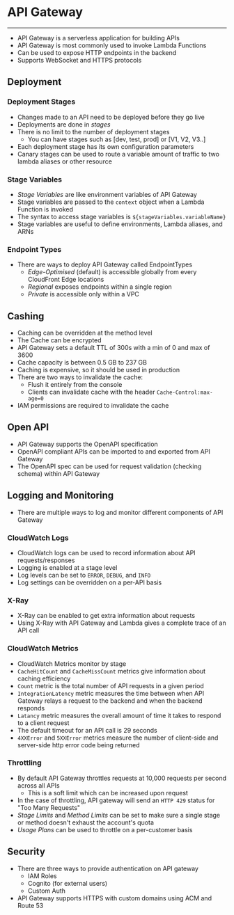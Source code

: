 # API Gateway

---

- API Gateway is a serverless application for building APIs
- API Gateway is most commonly used to invoke Lambda Functions
- Can be used to expose HTTP endpoints in the backend
- Supports WebSocket and HTTPS protocols


## Deployment

### Deployment Stages

- Changes made to an API need to be deployed before they go live
- Deployments are done in *stages*
- There is no limit to the number of deployment stages
    - You can have stages such as [dev, test, prod] or [V1, V2, V3..]
- Each deployment stage has its own configuration parameters
- Canary stages can be used to route a variable amount of traffic to two lambda aliases or other resource

### Stage Variables

- *Stage Variables* are like environment variables of API Gateway
- Stage variables are passed to the `context` object when a Lambda Function is invoked
- The syntax to access stage variables is `${stageVariables.variableName}`
- Stage variables are useful to define environments, Lambda aliases, and ARNs

### Endpoint Types

- There are ways to deploy API Gateway called EndpointTypes
    - *Edge-Optimised* (default) is accessible globally from every CloudFront Edge locations
    - *Regional* exposes endpoints within a single region
    - *Private* is accessible only within a VPC

## Cashing

- Caching can be overridden at the method level
- The Cache can be encrypted
- API Gateway sets a default TTL of 300s with a min of 0 and max of 3600
- Cache capacity is between 0.5 GB to 237 GB
- Caching is expensive, so it should be used in production
- There are two ways to invalidate the cache:
    - Flush it entirely from the console
    - Clients can invalidate cache with the header `Cache-Control:max-age=0`
- IAM permissions are required to invalidate the cache

## Open API

- API Gateway supports the OpenAPI specification
- OpenAPI compliant APIs can be imported to and exported from API Gateway
- The OpenAPI spec can be used for request validation (checking schema) within API Gateway

## Logging and Monitoring

- There are multiple ways to log and monitor different components of API Gateway

### CloudWatch Logs

- CloudWatch logs can be used to record information about API requests/responses
- Logging is enabled at a stage level
- Log levels can be set to `ERROR`, `DEBUG`, and `INFO`
- Log settings can be overridden on a per-API basis

### X-Ray

- X-Ray can be enabled to get extra information about requests
- Using X-Ray with API Gateway and Lambda gives a complete trace of an API call

### CloudWatch Metrics

- CloudWatch Metrics monitor by stage
- `CacheHitCount` and `CacheMissCount` metrics give information about caching efficiency
- `Count` metric is the total number of API requests in a given period
- `IntegrationLatency` metric measures the time between when API Gateway relays a request to the backend and when the backend responds
- `Latancy` metric measures the overall amount of time it takes to respond to a client request
- The default timeout for an API call is 29 seconds
- `4XXError` and `5XXError` metrics measure the number of client-side and server-side http error code being returned

### Throttling

- By default API Gateway throttles requests at 10,000 requests per second across all APIs
    - This is a soft limit which can be increased upon request
- In the case of throttling, API gateway will send an `HTTP 429` status for "Too Many Requests"
- *Stage Limits* and *Method Limits* can be set to make sure a single stage or method doesn't exhaust the account's quota
- *Usage Plans* can be used to throttle on a per-customer basis

## Security

- There are three ways to provide authentication on API gateway
    - IAM Roles
    - Cognito (for external users)
    - Custom Auth
- API Gateway supports HTTPS with custom domains using ACM and Route 53

